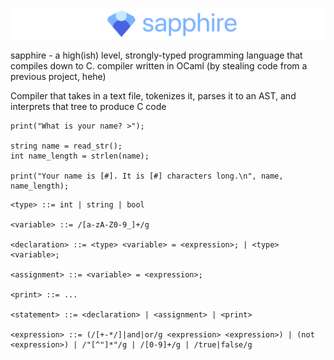 ![Banner with the Sapphire programming language logo](banner.png)

sapphire - a high(ish) level, strongly-typed programming language that compiles down to C. compiler written in OCaml (by stealing code from a previous project, hehe)

Compiler that takes in a text file, tokenizes it, parses it to an AST, and interprets that tree to produce C code

```
print("What is your name? >");

string name = read_str();
int name_length = strlen(name);

print("Your name is [#]. It is [#] characters long.\n", name, name_length);
```

```
<type> ::= int | string | bool

<variable> ::= /[a-zA-Z0-9_]+/g

<declaration> ::= <type> <variable> = <expression>; | <type> <variable>;

<assignment> ::= <variable> = <expression>;

<print> ::= ...

<statement> ::= <declaration> | <assignment> | <print>

<expression> ::= (/[+-*/]|and|or/g <expression> <expression>) | (not <expression>) | /"[^"]*"/g | /[0-9]+/g | /true|false/g
```

